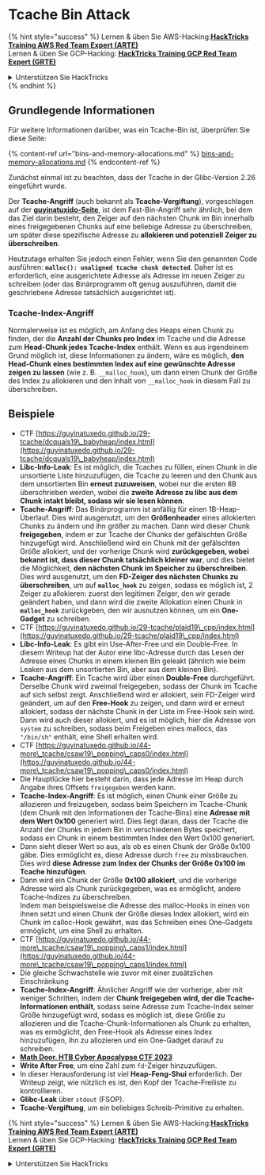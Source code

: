 # Tcache Bin Attack

{% hint style="success" %}
Lernen & üben Sie AWS-Hacking:<img src="/.gitbook/assets/arte.png" alt="" data-size="line">[**HackTricks Training AWS Red Team Expert (ARTE)**](https://training.hacktricks.xyz/courses/arte)<img src="/.gitbook/assets/arte.png" alt="" data-size="line">\
Lernen & üben Sie GCP-Hacking: <img src="/.gitbook/assets/grte.png" alt="" data-size="line">[**HackTricks Training GCP Red Team Expert (GRTE)**<img src="/.gitbook/assets/grte.png" alt="" data-size="line">](https://training.hacktricks.xyz/courses/grte)

<details>

<summary>Unterstützen Sie HackTricks</summary>

* Überprüfen Sie die [**Abonnementpläne**](https://github.com/sponsors/carlospolop)!
* **Treten Sie der** 💬 [**Discord-Gruppe**](https://discord.gg/hRep4RUj7f) oder der [**Telegram-Gruppe**](https://t.me/peass) bei oder **folgen** Sie uns auf **Twitter** 🐦 [**@hacktricks\_live**](https://twitter.com/hacktricks\_live)**.**
* **Teilen Sie Hacking-Tricks, indem Sie PRs an die** [**HackTricks**](https://github.com/carlospolop/hacktricks) und [**HackTricks Cloud**](https://github.com/carlospolop/hacktricks-cloud) GitHub-Repositories einreichen.

</details>
{% endhint %}

## Grundlegende Informationen

Für weitere Informationen darüber, was ein Tcache-Bin ist, überprüfen Sie diese Seite:

{% content-ref url="bins-and-memory-allocations.md" %}
[bins-and-memory-allocations.md](bins-and-memory-allocations.md)
{% endcontent-ref %}

Zunächst einmal ist zu beachten, dass der Tcache in der Glibc-Version 2.26 eingeführt wurde.

Der **Tcache-Angriff** (auch bekannt als **Tcache-Vergiftung**), vorgeschlagen auf der [**guyinatuxido-Seite**](https://guyinatuxedo.github.io/29-tcache/tcache\_explanation/index.html), ist dem Fast-Bin-Angriff sehr ähnlich, bei dem das Ziel darin besteht, den Zeiger auf den nächsten Chunk im Bin innerhalb eines freigegebenen Chunks auf eine beliebige Adresse zu überschreiben, um später diese spezifische Adresse zu **allokieren und potenziell Zeiger zu überschreiben**.

Heutzutage erhalten Sie jedoch einen Fehler, wenn Sie den genannten Code ausführen: **`malloc(): unaligned tcache chunk detected`**. Daher ist es erforderlich, eine ausgerichtete Adresse als Adresse im neuen Zeiger zu schreiben (oder das Binärprogramm oft genug auszuführen, damit die geschriebene Adresse tatsächlich ausgerichtet ist).

### Tcache-Index-Angriff

Normalerweise ist es möglich, am Anfang des Heaps einen Chunk zu finden, der die **Anzahl der Chunks pro Index** im Tcache und die Adresse zum **Head-Chunk jedes Tcache-Index** enthält. Wenn es aus irgendeinem Grund möglich ist, diese Informationen zu ändern, wäre es möglich, **den Head-Chunk eines bestimmten Index auf eine gewünschte Adresse zeigen zu lassen** (wie z. B. `__malloc_hook`), um dann einen Chunk der Größe des Index zu allokieren und den Inhalt von `__malloc_hook` in diesem Fall zu überschreiben.

## Beispiele

* CTF [https://guyinatuxedo.github.io/29-tcache/dcquals19\_babyheap/index.html](https://guyinatuxedo.github.io/29-tcache/dcquals19\_babyheap/index.html)
* **Libc-Info-Leak**: Es ist möglich, die Tcaches zu füllen, einen Chunk in die unsortierte Liste hinzuzufügen, die Tcache zu leeren und den Chunk aus dem unsortierten Bin **erneut zuzuweisen**, wobei nur die ersten 8B überschrieben werden, wobei die **zweite Adresse zu libc aus dem Chunk intakt bleibt, sodass wir sie lesen können**.
* **Tcache-Angriff**: Das Binärprogramm ist anfällig für einen 1B-Heap-Überlauf. Dies wird ausgenutzt, um den **Größenheader** eines allokierten Chunks zu ändern und ihn größer zu machen. Dann wird dieser Chunk **freigegeben**, indem er zur Tcache der Chunks der gefälschten Größe hinzugefügt wird. Anschließend wird ein Chunk mit der gefälschten Größe allokiert, und der vorherige Chunk wird **zurückgegeben, wobei bekannt ist, dass dieser Chunk tatsächlich kleiner war**, und dies bietet die Möglichkeit, **den nächsten Chunk im Speicher zu überschreiben**.\
Dies wird ausgenutzt, um den **FD-Zeiger des nächsten Chunks zu überschreiben**, um auf **`malloc_hook`** zu zeigen, sodass es möglich ist, 2 Zeiger zu allokieren: zuerst den legitimen Zeiger, den wir gerade geändert haben, und dann wird die zweite Allokation einen Chunk in **`malloc_hook`** zurückgeben, den wir ausnutzen können, um ein **One-Gadget** zu schreiben.
* CTF [https://guyinatuxedo.github.io/29-tcache/plaid19\_cpp/index.html](https://guyinatuxedo.github.io/29-tcache/plaid19\_cpp/index.html)
* **Libc-Info-Leak**: Es gibt ein Use-After-Free und ein Double-Free. In diesem Writeup hat der Autor eine libc-Adresse durch das Lesen der Adresse eines Chunks in einem kleinen Bin geleakt (ähnlich wie beim Leaken aus dem unsortierten Bin, aber aus dem kleinen Bin).
* **Tcache-Angriff**: Ein Tcache wird über einen **Double-Free** durchgeführt. Derselbe Chunk wird zweimal freigegeben, sodass der Chunk im Tcache auf sich selbst zeigt. Anschließend wird er allokiert, sein FD-Zeiger wird geändert, um auf den **Free-Hook** zu zeigen, und dann wird er erneut allokiert, sodass der nächste Chunk in der Liste im Free-Hook sein wird. Dann wird auch dieser allokiert, und es ist möglich, hier die Adresse von `system` zu schreiben, sodass beim Freigeben eines mallocs, das `"/bin/sh"` enthält, eine Shell erhalten wird.
* CTF [https://guyinatuxedo.github.io/44-more\_tcache/csaw19\_popping\_caps0/index.html](https://guyinatuxedo.github.io/44-more\_tcache/csaw19\_popping\_caps0/index.html)
* Die Hauptlücke hier besteht darin, dass jede Adresse im Heap durch Angabe ihres Offsets `freigegeben` werden kann.
* **Tcache-Index-Angriff**: Es ist möglich, einen Chunk einer Größe zu allozieren und freizugeben, sodass beim Speichern im Tcache-Chunk (dem Chunk mit den Informationen der Tcache-Bins) eine **Adresse mit dem Wert 0x100** generiert wird. Dies liegt daran, dass der Tcache die Anzahl der Chunks in jedem Bin in verschiedenen Bytes speichert, sodass ein Chunk in einem bestimmten Index den Wert 0x100 generiert.
* Dann sieht dieser Wert so aus, als ob es einen Chunk der Größe 0x100 gäbe. Dies ermöglicht es, diese Adresse durch `free` zu missbrauchen. Dies wird **diese Adresse zum Index der Chunks der Größe 0x100 im Tcache hinzufügen**.
* Dann wird ein Chunk der Größe **0x100 allokiert**, und die vorherige Adresse wird als Chunk zurückgegeben, was es ermöglicht, andere Tcache-Indizes zu überschreiben.\
Indem man beispielsweise die Adresse des malloc-Hooks in einen von ihnen setzt und einen Chunk der Größe dieses Index allokiert, wird ein Chunk im calloc-Hook gewährt, was das Schreiben eines One-Gadgets ermöglicht, um eine Shell zu erhalten.
* CTF [https://guyinatuxedo.github.io/44-more\_tcache/csaw19\_popping\_caps1/index.html](https://guyinatuxedo.github.io/44-more\_tcache/csaw19\_popping\_caps1/index.html)
* Die gleiche Schwachstelle wie zuvor mit einer zusätzlichen Einschränkung
* **Tcache-Index-Angriff**: Ähnlicher Angriff wie der vorherige, aber mit weniger Schritten, indem der **Chunk freigegeben wird, der die Tcache-Informationen enthält**, sodass seine Adresse zum Tcache-Index seiner Größe hinzugefügt wird, sodass es möglich ist, diese Größe zu allozieren und die Tcache-Chunk-Informationen als Chunk zu erhalten, was es ermöglicht, den Free-Hook als Adresse eines Index hinzuzufügen, ihn zu allozieren und ein One-Gadget darauf zu schreiben.
* [**Math Door. HTB Cyber Apocalypse CTF 2023**](https://7rocky.github.io/en/ctf/other/htb-cyber-apocalypse/math-door/)
* **Write After Free**, um eine Zahl zum `fd`-Zeiger hinzuzufügen.
* In dieser Herausforderung ist viel **Heap-Feng-Shui** erforderlich. Der Writeup zeigt, wie nützlich es ist, den Kopf der Tcache-Freiliste zu kontrollieren.
* **Glibc-Leak** über `stdout` (FSOP).
* **Tcache-Vergiftung**, um ein beliebiges Schreib-Primitive zu erhalten.

{% hint style="success" %}
Lernen & üben Sie AWS-Hacking:<img src="/.gitbook/assets/arte.png" alt="" data-size="line">[**HackTricks Training AWS Red Team Expert (ARTE)**](https://training.hacktricks.xyz/courses/arte)<img src="/.gitbook/assets/arte.png" alt="" data-size="line">\
Lernen & üben Sie GCP-Hacking: <img src="/.gitbook/assets/grte.png" alt="" data-size="line">[**HackTricks Training GCP Red Team Expert (GRTE)**<img src="/.gitbook/assets/grte.png" alt="" data-size="line">](https://training.hacktricks.xyz/courses/grte)

<details>

<summary>Unterstützen Sie HackTricks</summary>

* Überprüfen Sie die [**Abonnementpläne**](https://github.com/sponsors/carlospolop)!
* **Treten Sie der** 💬 [**Discord-Gruppe**](https://discord.gg/hRep4RUj7f) **bei** oder der [**Telegram-Gruppe**](https://t.me/peass) **bei** oder **folgen** Sie uns auf **Twitter** 🐦 [**@hacktricks\_live**](https://twitter.com/hacktricks\_live)**.**
* **Teilen Sie Hacking-Tricks, indem Sie PRs an die** [**HackTricks**](https://github.com/carlospolop/hacktricks) **und** [**HackTricks Cloud**](https://github.com/carlospolop/hacktricks-cloud) **GitHub-Repositories senden.**
